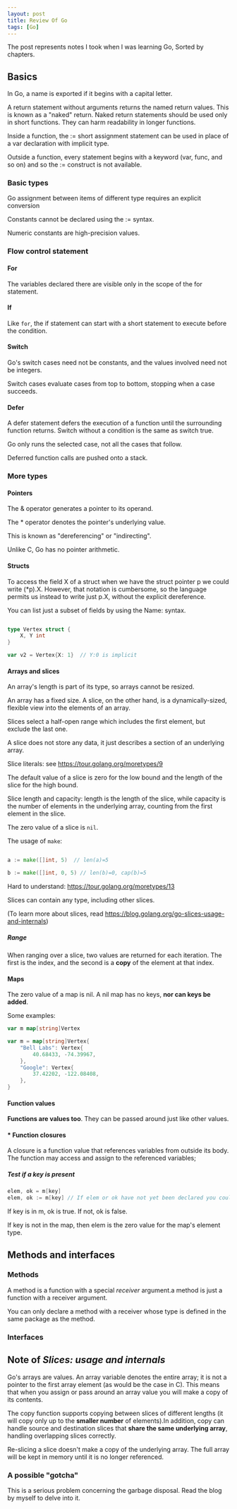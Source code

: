 ```yaml
---
layout: post
title: Review Of Go
tags: [Go]
---
```


The post represents notes I took when I was learning Go, Sorted by chapters.

## Basics

In Go, a name is exported if it begins with a capital letter.

A return statement without arguments returns the named return values. This is known as a "naked" return. Naked return statements should be used only in short functions. They can harm readability in longer functions.

Inside a function, the := short assignment statement can be used in place of a var declaration with implicit type.

Outside a function, every statement begins with a keyword (var, func, and so on) and so the := construct is not available.

### Basic types

Go assignment between items of different type requires an explicit conversion

Constants cannot be declared using the := syntax.

Numeric constants are high-precision values.

### Flow control statement

#### For

The variables declared there are visible only in the scope of the for statement.

#### If

Like `for`, the if statement can start with a short statement to execute before the condition.

#### Switch

Go's switch cases need not be constants, and the values involved need not be integers.

Switch cases evaluate cases from top to bottom, stopping when a case succeeds.

#### Defer

A defer statement defers the execution of a function until the surrounding function returns.
Switch without a condition is the same as switch true.

Go only runs the selected case, not all the cases that follow. 

Deferred function calls are pushed onto a stack.

### More types

#### Pointers

The & operator generates a pointer to its operand.

The \* operator denotes the pointer's underlying value.

This is known as "dereferencing" or "indirecting".

Unlike C, Go has no pointer arithmetic.

#### Structs

To access the field X of a struct when we have the struct pointer p we could write (\*p).X. However, that notation is cumbersome, so the language permits us instead to write just p.X, without the explicit dereference.

You can list just a subset of fields by using the Name: syntax.

```go

type Vertex struct {
    X, Y int
}

var v2 = Vertex{X: 1}  // Y:0 is implicit

```

#### Arrays and slices

An array's length is part of its type, so arrays cannot be resized.

An array has a fixed size. A slice, on the other hand, is a dynamically-sized, flexible view into the elements of an array.

Slices select a half-open range which includes the first element, but exclude the last one.

A slice does not store any data, it just describes a section of an underlying array.

Slice literals: see https://tour.golang.org/moretypes/9

The default value of a slice is zero for the low bound and the length of the slice for the high bound.

Slice length and capacity: length is the length of the slice, while capacity is the number of elements in the underlying array, counting from the first element in the slice.

The zero value of a slice is `nil`.

The usage of `make`:

```go

a := make([]int, 5)  // len(a)=5

b := make([]int, 0, 5) // len(b)=0, cap(b)=5

```

Hard to understand: https://tour.golang.org/moretypes/13

Slices can contain any type, including other slices.

(To learn more about slices, read https://blog.golang.org/go-slices-usage-and-internals)

##### Range

When ranging over a slice, two values are returned for each iteration. The first is the index, and the second is a **copy** of the element at that index.

#### Maps

The zero value of a map is nil. A nil map has no keys, **nor can keys be added**.

Some examples:

```go
var m map[string]Vertex

var m = map[string]Vertex{
    "Bell Labs": Vertex{
        40.68433, -74.39967,
    },
    "Google": Vertex{
        37.42202, -122.08408,
    },
}
```

#### Function values

**Functions are values too**. They can be passed around just like other values.

#### \* Function closures 

A closure is a function value that references variables from outside its body. The function may access and assign to the referenced variables;

##### Test if a key is present

```go
elem, ok = m[key]
elem, ok := m[key] // If elem or ok have not yet been declared you could use a short declaration form
```

If key is in m, ok is true. If not, ok is false.

If key is not in the map, then elem is the zero value for the map's element type.

## Methods and interfaces

### Methods

A method is a function with a special *receiver* argument.a method is just a function with a receiver argument.

You can only declare a method with a receiver whose type is defined in the same package as the method.

### Interfaces






## Note of *Slices: usage and internals*

Go's arrays are values. An array variable denotes the entire array; it is not a pointer to the first array element (as would be the case in C). This means that when you assign or pass around an array value you will make a copy of its contents.

The copy function supports copying between slices of different lengths (it will copy only up to the **smaller number** of elements).In addition, copy can handle source and destination slices that **share the same underlying array**, handling overlapping slices correctly.

Re-slicing a slice doesn't make a copy of the underlying array. The full array will be kept in memory until it is no longer referenced.

### A possible "gotcha"

This is a serious problem concerning the garbage disposal. Read the blog by myself to delve into it.
